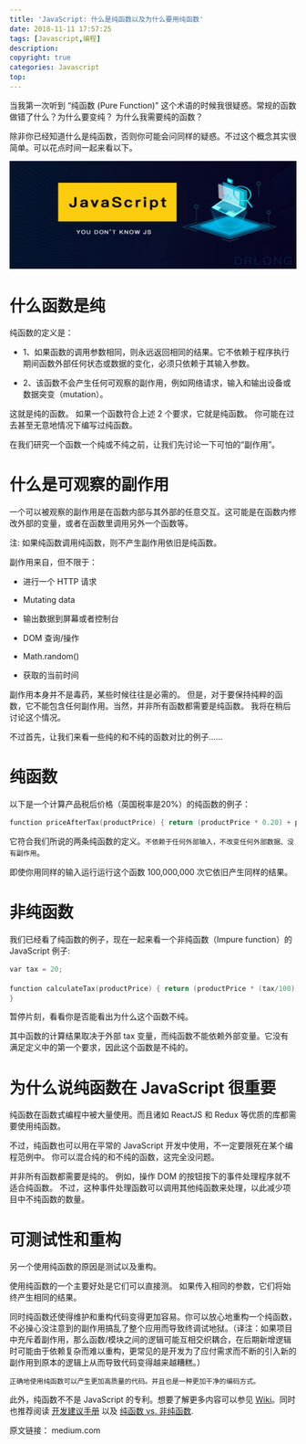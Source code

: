 ```yaml
---
title: 'JavaScript: 什么是纯函数以及为什么要用纯函数'
date: 2018-11-11 17:57:25
tags: [Javascript,编程]
description: 
copyright: true
categories: Javascript
top:
---
```

当我第一次听到 “纯函数 (Pure Function)” 这个术语的时候我很疑惑。常规的函数做错了什么？为什么要变纯？ 为什么我需要纯的函数？

除非你已经知道什么是纯函数，否则你可能会问同样的疑惑。不过这个概念其实很简单。可以花点时间一起来看以下。

![js](https://raw.githubusercontent.com/Duanruilong/phone_drl/master/image/blog/js_d.png)

<!-- more -->

# 什么函数是纯

纯函数的定义是：

- 1、如果函数的调用参数相同，则永远返回相同的结果。它不依赖于程序执行期间函数外部任何状态或数据的变化，必须只依赖于其输入参数。

- 2、该函数不会产生任何可观察的副作用，例如网络请求，输入和输出设备或数据突变（mutation）。

这就是纯的函数。 如果一个函数符合上述 2 个要求，它就是纯函数。 你可能在过去甚至无意地情况下编写过纯函数。

在我们研究一个函数一个纯或不纯之前，让我们先讨论一下可怕的“副作用”。


# 什么是可观察的副作用

一个可以被观察的副作用是在函数内部与其外部的任意交互。这可能是在函数内修改外部的变量，或者在函数里调用另外一个函数等。

注: 如果纯函数调用纯函数，则不产生副作用依旧是纯函数。

副作用来自，但不限于：

- 进行一个 HTTP 请求

- Mutating data

- 输出数据到屏幕或者控制台

- DOM 查询/操作

- Math.random()

- 获取的当前时间

副作用本身并不是毒药，某些时候往往是必需的。 但是，对于要保持纯粹的函数，它不能包含任何副作用。当然，并非所有函数都需要是纯函数。 我将在稍后讨论这个情况。

不过首先，让我们来看一些纯的和不纯的函数对比的例子......

# 纯函数

以下是一个计算产品税后价格（英国税率是20%）的纯函数的例子：
```h
function priceAfterTax(productPrice) { return (productPrice * 0.20) + productPrice;}

```

它符合我们所说的两条纯函数的定义。`不依赖于任何外部输入，不改变任何外部数据、没有副作用`。

即使你用同样的输入运行运行这个函数 100,000,000 次它依旧产生同样的结果。


# 非纯函数

我们已经看了纯函数的例子，现在一起来看一个非纯函数（Impure function）的 JavaScript 例子:
```h
var tax = 20;

function calculateTax(productPrice) { return (productPrice * (tax/100)) + productPrice;
}
```
暂停片刻，看看你是否能看出为什么这个函数不纯。

其中函数的计算结果取决于外部 tax 变量，而纯函数不能依赖外部变量。它没有满足定义中的第一个要求，因此这个函数是不纯的。


# 为什么说纯函数在 JavaScript 很重要

纯函数在函数式编程中被大量使用。而且诸如 ReactJS 和 Redux 等优质的库都需要使用纯函数。

不过，纯函数也可以用在平常的 JavaScript 开发中使用，不一定要限死在某个编程范例中。 你可以混合纯的和不纯的函数，这完全没问题。

并非所有函数都需要是纯的。 例如，操作 DOM 的按钮按下的事件处理程序就不适合纯函数。 不过，这种事件处理函数可以调用其他纯函数来处理，以此减少项目中不纯函数的数量。

# 可测试性和重构
另一个使用纯函数的原因是测试以及重构。

使用纯函数的一个主要好处是它们可以直接测。 如果传入相同的参数，它们将始终产生相同的结果。

同时纯函数还使得维护和重构代码变得更加容易。你可以放心地重构一个纯函数，不必操心没注意到的副作用搞乱了整个应用而导致终调试地狱。（译注：如果项目中充斥着副作用，那么函数/模块之间的逻辑可能互相交织耦合，在后期新增逻辑时可能由于依赖复杂而难以重构，更常见的是开发为了应付需求而不断的引入新的副作用到原本的逻辑上从而导致代码变得越来越糟糕。）

`正确地使用纯函数可以产生更加高质量的代码。并且也是一种更加干净的编码方式。`

此外，纯函数不不是 JavaScript 的专利。想要了解更多内容可以参见 [Wiki](https://en.wikipedia.org/wiki/Pure_function)。同时也推荐阅读 [开发建议手册](https://drboolean.gitbooks.io/mostly-adequate-guide/ch3.html) 以及 [纯函数 vs. 非纯函数](https://toddmotto.com/pure-versus-impure-functions).


原文链接： medium.com